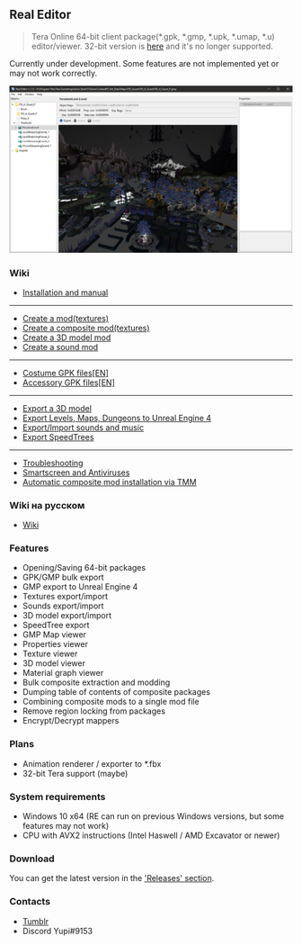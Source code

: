 ## Real Editor
> Tera Online 64-bit client package(\*.gpk, \*.gmp, \*.upk, \*.umap, \*.u) editor/viewer. 32-bit version is [here](https://github.com/VenoMKO/Real-Editor) and it's no longer supported.

Currently under development. Some features are not implemented yet or may not work correctly.

![Header Screenshot](.gitresources/header_FDI.jpg)

### Wiki

* [Installation and manual](https://github.com/VenoMKO/RealEditor/wiki/Installation-and-manual)

***

* [Create a mod(textures)](https://github.com/VenoMKO/RealEditor/wiki/Create-a-mod)
* [Create a composite mod(textures)](https://github.com/VenoMKO/RealEditor/wiki/Create-a-composite-mod)
* [Create a 3D model mod](https://github.com/VenoMKO/RealEditor/wiki/Edit-3D-models)
* [Create a sound mod](https://github.com/VenoMKO/RealEditor/wiki/Export-and-Import-music-and-sounds)

***

* [Costume GPK files[EN]](https://github.com/VenoMKO/RealEditor/wiki/Costumes-and-their-GPK-files-%5BEN%5D)
* [Accessory GPK files[EN]](https://github.com/VenoMKO/RealEditor/wiki/Accessories-and-their-GPK-files-%5BEN%5D)

***

* [Export a 3D model](https://github.com/VenoMKO/RealEditor/wiki/Export-a-3D-model)
* [Export Levels, Maps, Dungeons to Unreal Engine 4](https://github.com/VenoMKO/RealEditor/wiki/Export-Levels,-Maps,-Dungeons-to-Unreal-Engine-4)
* [Export/Import sounds and music](https://github.com/VenoMKO/RealEditor/wiki/Export-and-Import-music-and-sounds)
* [Export SpeedTrees](https://github.com/VenoMKO/RealEditor/wiki/Export-trees-foliage(SpeedTree)-3D-models)

***

* [Troubleshooting](https://github.com/VenoMKO/RealEditor/wiki/Troubleshooting)
* [Smartscreen and Antiviruses](https://github.com/VenoMKO/RealEditor/wiki/Smartscreen-and-Antiviruses)
* [Automatic composite mod installation via TMM](https://github.com/VenoMKO/TMM#tmm-tera-mod-manager)

### Wiki на русском

* [Wiki](https://github.com/VenoMKO/RealEditor/wiki/Wiki-%D0%BD%D0%B0-%D1%80%D1%83%D1%81%D1%81%D0%BA%D0%BE%D0%BC)

### Features

* Opening/Saving 64-bit packages
* GPK/GMP bulk export
* GMP export to Unreal Engine 4
* Textures export/import
* Sounds export/import
* 3D model export/import
* SpeedTree export
* GMP Map viewer
* Properties viewer
* Texture viewer
* 3D model viewer
* Material graph viewer
* Bulk composite extraction and modding
* Dumping table of contents of composite packages
* Combining composite mods to a single mod file
* Remove region locking from packages
* Encrypt/Decrypt mappers


### Plans

* Animation renderer / exporter to *.fbx
* 32-bit Tera support (maybe)

### System requirements

* Windows 10 x64 (RE can run on previous Windows versions, but some features may not work)
* CPU with AVX2 instructions (Intel Haswell / AMD Excavator or newer)

### Download

You can get the latest version in the ['Releases' section](https://github.com/VenoMKO/RealEditor/releases).

### Contacts

* [Tumblr](https://yupimods.tumblr.com/)
* Discord Yupi#9153
